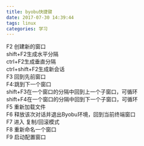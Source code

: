 ```yaml
---
title: byobu快捷键  
date: 2017-07-30 14:39:44
tags: linux
categories: 学习
---
```

F2 创建新的窗口  
shift+F2生成水平分隔  
ctrl+F2生成垂直分隔  
ctrl+shift+F2生成新会话  
F3 回到先前窗口  
F4:跳到下一个窗口  
shift+F3在一个窗口的分隔中回到上一个子窗口，可循环  
shift+F4在一个窗口的分隔中回到下一个子窗口，可循环  
F5 重新加载文件  
F6 释放该次对话并退出Byobu环境，回到当前终端窗口  
F7 进入 复制/回滚模式  
F8 重新命名一个窗口  
F9 启动配置窗口  
